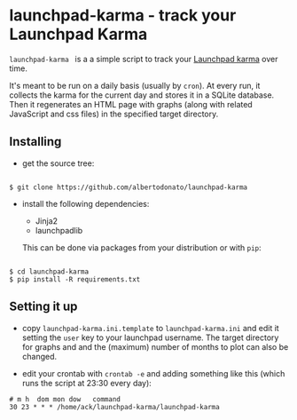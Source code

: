 # launchpad-karma - track your Launchpad Karma

`launchpad-karma ` is a a simple script to track your [Launchpad
karma](https://help.launchpad.net/YourAccount/Karma) over time.

It's meant to be run on a daily basis (usually by `cron`).  At every run, it
collects the karma for the current day and stores it in a SQLite database. Then
it regenerates an HTML page with graphs (along with related JavaScript and css
files) in the specified target directory.

## Installing

- get the source tree:

```shell

$ git clone https://github.com/albertodonato/launchpad-karma

```

- install the following dependencies:

  - Jinja2
  - launchpadlib

  This can be done via packages from your distribution or with `pip`:

```shell

$ cd launchpad-karma
$ pip install -R requirements.txt

```

## Setting it up

- copy `launchpad-karma.ini.template` to `launchpad-karma.ini` and edit it
  setting the `user` key to your launchpad username.  The target directory for
  graphs and and the (maximum) number of months to plot can also be changed.

- edit your crontab with `crontab -e` and adding something like this (which
  runs the script at 23:30 every day):

```
# m h  dom mon dow   command
30 23 * * * /home/ack/launchpad-karma/launchpad-karma
```
